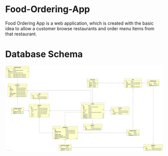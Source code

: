 # Food-Ordering-App
Food Ordering App is a web application, which is created with the basic idea to allow a customer browse restaurants and order menu items from that restaurant.
# Database Schema
<img src="Images/FoodOrderingAppDatabaseSchema.jpg">
